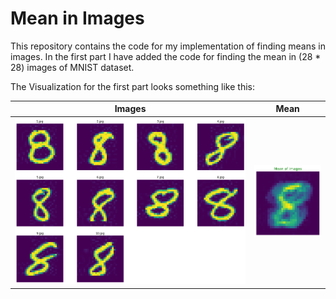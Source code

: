 # Mean in Images

This repository contains the code for my implementation of finding means in images. In the first part I have added the code for finding the mean in (28 * 28) images of MNIST 
dataset.

The Visualization for the first part looks something like this:

Images             |  Mean
:-------------------------:|:-------------------------:
![](https://raw.githubusercontent.com/Hrushi11/Image_Mean/main/assets/all_imgs.png)  |  ![](https://raw.githubusercontent.com/Hrushi11/Image_Mean/main/assets/mean_8.png)
